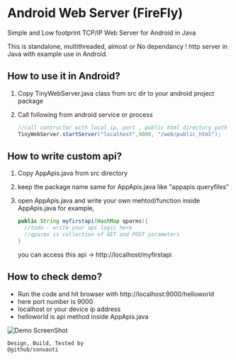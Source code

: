 # Android Web Server (FireFly)
Simple and Low footprint TCP/IP Web Server for Android in Java

This is standalone, multithreaded, almost or No dependancy ! http server in Java with example use in Android.

## How to use it in Android?

1.  Copy TinyWebServer.java class from src dir to your android project package
2.  Call following from android service or process
    

       ```java
       //call contructor with local ip, port , public html directory path
       TinyWebServer.startServer("localhost",9000, "/web/public_html");
       ```

## How to write custom api? 

1.  Copy AppApis.java from src directory
2.  keep the package name same for AppApis.java like "appapis.queryfiles" 
3.  open AppApis.java and write your own mehtod/function inside AppApis.java 
    for example,

    ```java
    public String myfirstapi(HashMap qparms){
      //todo - write your api logic here
      //qparms is collection of GET and POST parameters
    }
    ```
    
    you can access this api -> http://localhost/myfirstapi
    
    

## How to check demo?
   - Run the code and hit browser with http://localhost:9000/helloworld 
   - here port number is 9000 
   - localhost or your device ip address
   - helloworld is api method inside AppApis.java
   
   ![Demo ScreenShot](https://github.com/sonuauti/Android-Web-Server/blob/master/demo.png)
  
  
    Design, Build, Tested by
    @github/sonuauti
    
